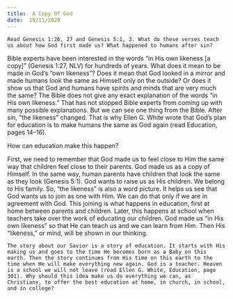 ```yaml
---
title:  A Copy Of God 
date:  15/11/2020
---
```


`Read Genesis 1:26, 27 and Genesis 5:1, 3. What do these verses teach us about how God first made us? What happened to humans after sin?`

Bible experts have been interested in the words “in His own likeness [a copy]” (Genesis 1:27, NLV) for hundreds of years. What does it mean to be made in God’s “own likeness”? Does it mean that God looked in a mirror and made humans look the same as Himself only on the outside? Or does it show us that God and humans have spirits and minds that are very much the same? The Bible does not give any exact explanation of the words “in His own likeness.” That has not stopped Bible experts from coming up with many possible explanations. But we can see one thing from the Bible. After sin, “the likeness” changed. That is why Ellen G. White wrote that God’s plan for education is to make humans the same as God again (read Education, pages 14–16).

How can education make this happen?

First, we need to remember that God made us to feel close to Him the same way that children feel close to their parents. God made us as a copy of Himself. In the same way, human parents have children that look the same as they look (Genesis 5:1). God wants to raise us as His children. We belong to His family. So, “the likeness” is also a word picture. It helps us see that God wants us to join as one with Him. We can do that only if we are in agreement with God. This joining is what happens in education, first at home between parents and children. Later, this happens at school when teachers take over the work of educating our children. God made us “in His own likeness” so that He can teach us and we can learn from Him. Then His “likeness,” or mind, will be shown in our thinking.

`The story about our Savior is a story of education. It starts with His making us and goes to the time He becomes born as a Baby on this earth. Then the story continues from His time on this earth to the time when He will make everything new again. God is a teacher. Heaven is a school we will not leave (read Ellen G. White, Education, page 301). Why should this idea make us do everything we can, as Christians, to offer the best education at home, in church, in school, and in college?`